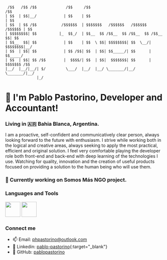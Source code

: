 ```
 /$$   /$$ /$$             /$$     /$$                                     /$$
| $$  | $$|__/            | $$    | $$                                    | $$
| $$  | $$ /$$           /$$$$$$  | $$$$$$$   /$$$$$$   /$$$$$$   /$$$$$$ | $$
| $$$$$$$$| $$          |_  $$_/  | $$__  $$ /$$__  $$ /$$__  $$ /$$__  $$| $$
| $$__  $$| $$            | $$    | $$  \ $$| $$$$$$$$| $$  \__/| $$$$$$$$|__/
| $$  | $$| $$            | $$ /$$| $$  | $$| $$_____/| $$      | $$_____/    
| $$  | $$| $$ /$$        |  $$$$/| $$  | $$|  $$$$$$$| $$      |  $$$$$$$ /$$
|__/  |__/|__/| $/         \___/  |__/  |__/ \_______/|__/       \_______/|__/
              |_/                                                             
```                                   
# 👋 I'm Pablo Pastorino, Developer and Accountant!
### Living in 🇦🇷 Bahia Blanca, Argentina.
I am a proactive, self-confident and communicatively clear person, always looking forward to the future with enthusiasm.
I strive while working both in the logical and creative areas, always seeking to apply the most practical, efficient and original solution. I feel very comfortable playing the developer role both front-end and back-end with deep learning of the technologies I use. Watching for quality, innovation and the creation of useful products focused on providing a solution to the human being who will use them.

### 🔭 Currently working on **Somos Más** NGO project.

### Languages and Tools
[<img src="https://user-images.githubusercontent.com/69921834/194729848-f69df567-e237-49dc-8ae9-a43797ff1013.png" width="48"/>](https://www.gnu.org/software/bash/?target=_blank)
<img src="https://github.com/favicon.ico" width="48"/>



### Connect me
- 📫 Email: [phpastorino@outlook.com](mailto:phpastorino@outlook.com)
- :briefcase: Linkedin: [pablo-pastorino](https://www.linkedin.com/in/pablo-pastorino/){:target="_blank"}
- :construction_worker: GitHub: [pablopastorino](https://github.com/pablopastorino)


